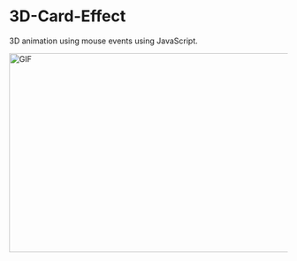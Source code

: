 # 3D-Card-Effect
3D animation using mouse events using JavaScript. 


<img align="right" alt="GIF" src="https://github.com/arishma108/3D-Card-Effect/blob/main/nike.gif?raw=true" width="640" height="360" />


